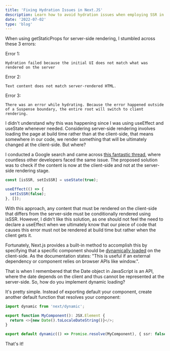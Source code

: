 ```yaml
---
title: 'Fixing Hydration Issues in Next.JS'
description: Learn how to avoid hydration issues when employing SSR in Next.js.
date: '2022-07-02'
type: 'blog'
---
```


When using getStaticProps for server-side rendering, I stumbled across these 3 errors:

Error 1:

```
Hydration failed because the initial UI does not match what was rendered on the server
```

Error 2:

```
Text content does not match server-rendered HTML.
```

Error 3:

```
There was an error while hydrating. Because the error happened outside of a Suspense boundary, the entire root will switch to client rendering.
```

I didn't understand why this was happening since I was using useEffect and useState whenever needed. Considering server-side rendering involves loading the page at build time rather than at the client-side, that means somewhere in our code, we render something that will be ultimately changed at the client-side. But where?

I conducted a Google search and came across [this fantastic thread](https://github.com/vercel/next.js/discussions/35773?sort=top), where countless other developers faced the same issue. The proposed solution was to check if the content is now at the client-side and not at the server-side rendering stage.

```typescript
const [isSSR, setIsSSR] = useState(true);

useEffect(() => {
  setIsSSR(false);
}, []);
```

With this approach, any content that must be rendered on the client-side that differs from the server-side must be conditionally rendered using isSSR. However, I didn't like this solution, as one should not feel the need to declare a useEffect when we ultimately know that our piece of code that causes this error must not be rendered at build time but rather when the client gets it.

Fortunately, Next.js provides a built-in method to accomplish this by specifying that a specific component should be [dynamically loaded](https://nextjs.org/docs/advanced-features/dynamic-import) on the client-side. As the documentation states: "This is useful if an external dependency or component relies on browser APIs like window.".

That is when I remembered that the Date object in JavaScript is an API, where the date depends on the client and thus cannot be represented at the server-side. So, how do you implement dynamic loading?

It's pretty simple. Instead of exporting default your component, create another default function that resolves your component:

```typescript
import dynamic from 'next/dynamic';

export function MyComponent(): JSX.Element {
  return <>{new Date().toLocaleDateString()}</>;
}

export default dynamic(() => Promise.resolve(MyComponent), { ssr: false });
```

That's it!
